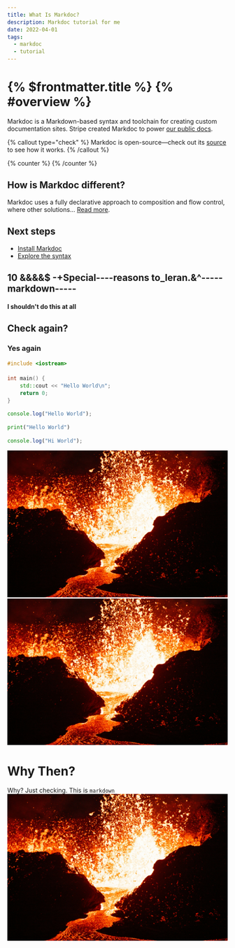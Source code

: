 ```yaml
---
title: What Is Markdoc?
description: Markdoc tutorial for me
date: 2022-04-01
tags:
  - markdoc
  - tutorial
---
```


# {% $frontmatter.title %} {% #overview %}

Markdoc is a Markdown-based syntax and toolchain for creating custom documentation sites. Stripe created Markdoc to power [our public docs](http://stripe.com/docs).

{% callout type="check" %}
Markdoc is open-source—check out its [source](http://github.com/markdoc/markdoc) to see how it works.
{% /callout %}

{% counter %}
{% /counter %}

## How is Markdoc different?

Markdoc uses a fully declarative approach to composition and flow control, where other solutions… [Read more](/docs/overview).

## Next steps

- [Install Markdoc](/docs/getting-started)
- [Explore the syntax](/docs/syntax)

## 10 &&&&$ -+Special----reasons to_leran.&^-----markdown-----

#### I shouldn't do this at all

## Check again?

### Yes again

```cpp
#include <iostream>

int main() {
    std::cout << "Hello World\n";
    return 0;
}
```

```js
console.log("Hello World");
```

```python
print("Hello World")
```

```js
console.log("Hi World");
```

![wallpaper](wallpaper.jpg "Good Wallpaper")![wallpaper](wallpaper.jpg "Good Wallpaper")

# Why Then?

Why? Just checking. This is `markdown` ![wallpaper](wallpaper.jpg "Good Wallpaper")
